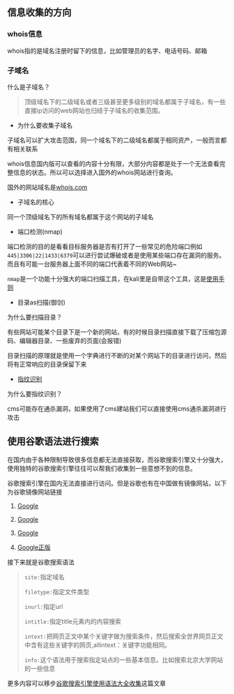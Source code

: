 ## 信息收集的方向

### whois信息

whois指的是域名注册时留下的信息，比如管理员的名字、电话号码、邮箱

### 子域名

什么是子域名？

> 顶级域名下的二级域名或者三级甚至更多级别的域名都属于子域名，有一些直接ip访问的web网站也归结于子域名的收集范围。

* 为什么要收集子域名

子域名可以扩大攻击范围，同一个域名下的二级域名都属于相同资产，一般而言都有相关联系

whois信息国内版可以查看的内容十分有限，大部分内容都是处于一个无法查看完整信息的状态。所以可以选择进入国外的whois网站进行查询。

国外的网站域名是[whois.com](https://www.whois.com/)

* 子域名的核心

同一个顶级域名下的所有域名都属于这个网站的子域名

* 端口检测(nmap)

端口检测的目的是看看目标服务器是否有打开了一些常见的危险端口例如`445|3306|22|1433|6379`可以进行尝试爆破或者是使用某些端口存在漏洞的服务。而且有可能一台服务器上面不同的端口代表着不同的Web网站~

`nmap`是一个功能十分强大的端口扫描工具，在kali里是自带这个工具，这是[使用手则](https://blog.csdn.net/Xxy605/article/details/107620999)

* 目录as扫描(御剑)

为什么要扫描目录？

有些网站可能某个目录下是一个新的网站，有的时候目录扫描直接下载了压缩包源码、编辑器目录、一些废弃的页面(会报错)

目录扫描的原理就是使用一个字典进行不断的对某个网站下的目录进行访问，然后将有正常响应的目录保留下来	

* [指纹识别](http://s.threatbook.cn/)

为什么要指纹识别？

cms可能存在通杀漏洞，如果使用了cms建站我们可以直接使用cms通杀漏洞进行攻击

## 使用谷歌语法进行搜索

在国内由于各种限制导致很多信息都无法直接获取，而谷歌搜索引擎又十分强大，使用独特的谷歌搜索引擎往往可以帮我们收集到一些意想不到的信息。

谷歌搜索引擎在国内无法直接进行访问。但是谷歌也有在中国做有镜像网站，以下为谷歌镜像网站链接

1. [Google](https://s.iit.xyz/)

2. [Google](https://note.cm/)

3. [Google](https://google.sb250.gq/)

4. [Google正版](https://www.google.com/)

接下来就是谷歌搜索语法

> `site:`指定域名
>
> `filetype:`指定文件类型
>
> `inurl:`指定url
>
> `intitle:`指定title元素内的内容搜索
>
> `intext:`把网页正文中某个关键字做为搜索条件，然后搜索全世界网页正文中含有这些关键字的网页,allintext：关键字功能相同。
>
> `info:`这个语法用于搜索指定站点的一些基本信息。比如搜索北京大学网站的一些信息

更多内容可以移步[谷歌搜索引擎使用语法大全收集](https://blog.csdn.net/xxx0028/article/details/105818546)这篇文章